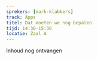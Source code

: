 ```yaml
---
sprekers: [mark-klabbers]
track: Apps
titel: Dat moeten we nog bepalen
tijd: 14:30-15:30
locatie: Zaal A
---
```

Inhoud nog ontvangen